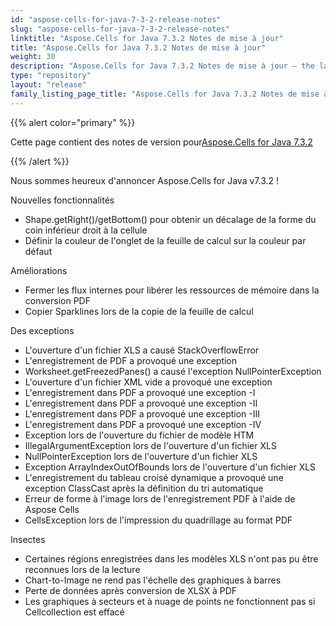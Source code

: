 ```yaml
---
id: "aspose-cells-for-java-7-3-2-release-notes"
slug: "aspose-cells-for-java-7-3-2-release-notes"
linktitle: "Aspose.Cells for Java 7.3.2 Notes de mise à jour"
title: "Aspose.Cells for Java 7.3.2 Notes de mise à jour"
weight: 30
description: "Aspose.Cells for Java 7.3.2 Notes de mise à jour – the latest updates and fixes."
type: "repository"
layout: "release"
family_listing_page_title: "Aspose.Cells for Java 7.3.2 Notes de mise à jour"
---
```

{{% alert color="primary" %}} 

 Cette page contient des notes de version pour[Aspose.Cells for Java 7.3.2](https://releases.aspose.com/cells/java/new-releases/aspose.cells-for-java-7.3.2/)

{{% /alert %}} 

Nous sommes
 heureux d'annoncer Aspose.Cells for Java v7.3.2 !

 Nouvelles fonctionnalités

- Shape.getRight()/getBottom() pour obtenir un décalage de la forme du coin inférieur droit à la cellule
- Définir la couleur de l'onglet de la feuille de calcul sur la couleur par défaut

 Améliorations

- Fermer les flux internes pour libérer les ressources de mémoire dans la conversion PDF
- Copier Sparklines lors de la copie de la feuille de calcul

 Des exceptions

- L'ouverture d'un fichier XLS a causé StackOverflowError
- L'enregistrement de PDF a provoqué une exception
- Worksheet.getFreezedPanes() a causé l'exception NullPointerException
- L'ouverture d'un fichier XML vide a provoqué une exception
- L'enregistrement dans PDF a provoqué une exception -I
- L'enregistrement dans PDF a provoqué une exception -II
- L'enregistrement dans PDF a provoqué une exception -III
- L'enregistrement dans PDF a provoqué une exception -IV
- Exception lors de l'ouverture du fichier de modèle HTM
- IllegalArgumentException lors de l'ouverture d'un fichier XLS
- NullPointerException lors de l'ouverture d'un fichier XLS
- Exception ArrayIndexOutOfBounds lors de l'ouverture d'un fichier XLS
- L'enregistrement du tableau croisé dynamique a provoqué une exception ClassCast après la définition du tri automatique
- Erreur de forme à l'image lors de l'enregistrement PDF à l'aide de Aspose Cells
- CellsException lors de l'impression du quadrillage au format PDF

 Insectes

- Certaines régions enregistrées dans les modèles XLS n'ont pas pu être reconnues lors de la lecture
- Chart-to-Image ne rend pas l'échelle des graphiques à barres
- Perte de données après conversion de XLSX à PDF
- Les graphiques à secteurs et à nuage de points ne fonctionnent pas si Cellcollection est effacé
